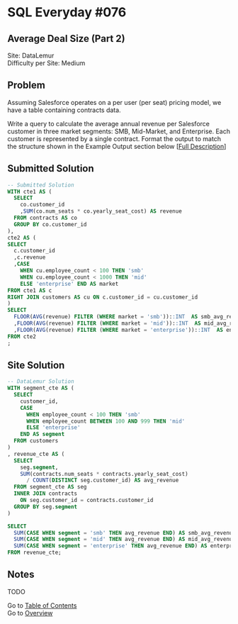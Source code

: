 # SQL Everyday \#076

## Average Deal Size (Part 2)

Site: DataLemur\
Difficulty per Site: Medium

## Problem

Assuming Salesforce operates on a per user (per seat) pricing model, we have a table containing contracts data.

Write a query to calculate the average annual revenue per Salesforce customer in three market segments: SMB, Mid-Market, and Enterprise. Each customer is represented by a single contract. Format the output to match the structure shown in the Example Output section below [[Full Description](https://datalemur.com/questions/sql-average-deal-size-2)]

## Submitted Solution

```sql
-- Submitted Solution
WITH cte1 AS (
  SELECT
    co.customer_id
    ,SUM(co.num_seats * co.yearly_seat_cost) AS revenue
  FROM contracts AS co
  GROUP BY co.customer_id
),
cte2 AS (
SELECT
  c.customer_id
  ,c.revenue
  ,CASE 
    WHEN cu.employee_count < 100 THEN 'smb'
    WHEN cu.employee_count < 1000 THEN 'mid'
    ELSE 'enterprise' END AS market
FROM cte1 AS c
RIGHT JOIN customers AS cu ON c.customer_id = cu.customer_id
)
SELECT
  FLOOR(AVG(revenue) FILTER (WHERE market = 'smb'))::INT  AS smb_avg_revenue
  ,FLOOR(AVG(revenue) FILTER (WHERE market = 'mid'))::INT  AS mid_avg_revenue
  ,FLOOR(AVG(revenue) FILTER (WHERE market = 'enterprise'))::INT  AS enterprise_avg_revenue
FROM cte2
;
```

## Site Solution

```sql
-- DataLemur Solution 
WITH segment_cte AS (
  SELECT
    customer_id,
    CASE
      WHEN employee_count < 100 THEN 'smb'
      WHEN employee_count BETWEEN 100 AND 999 THEN 'mid'
      ELSE 'enterprise'
    END AS segment
  FROM customers
)
, revenue_cte AS (
  SELECT
    seg.segment,
    SUM(contracts.num_seats * contracts.yearly_seat_cost) 
      / COUNT(DISTINCT seg.customer_id) AS avg_revenue
  FROM segment_cte AS seg
  INNER JOIN contracts 
    ON seg.customer_id = contracts.customer_id
  GROUP BY seg.segment
)

SELECT
  SUM(CASE WHEN segment = 'smb' THEN avg_revenue END) AS smb_avg_revenue,
  SUM(CASE WHEN segment = 'mid' THEN avg_revenue END) AS mid_avg_revenue,
  SUM(CASE WHEN segment = 'enterprise' THEN avg_revenue END) AS enterprise_avg_revenue
FROM revenue_cte;
```

## Notes

TODO

Go to [Table of Contents](/README.md#contents)\
Go to [Overview](/README.md)
